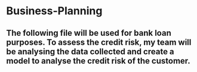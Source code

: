 # Business-Planning
## The following file will be used for bank loan purposes. To assess the credit risk, my team will be analysing the data collected and create a model to analyse the credit risk of the customer.

